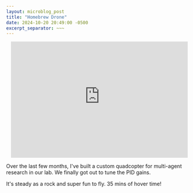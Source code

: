 ```yaml
---
layout: microblog_post
title: "Homebrew Drone"
date: 2024-10-20 20:49:00 -0500
excerpt_separator: ~~~
---
```



<div style="text-align: center;">
    <iframe width="560" height="315" src="https://www.youtube-nocookie.com/embed/YGckAX6zDfc?si=ccdd0BFb7kFcjEAs" title="YouTube video player" frameborder="0" allow="accelerometer; autoplay; clipboard-write; encrypted-media; gyroscope; picture-in-picture; web-share" referrerpolicy="strict-origin-when-cross-origin" allowfullscreen style="max-width:95%"></iframe>
</div>

Over the last few months, I've built a custom quadcopter for multi-agent research in our lab. We finally got out to tune the PID gains.

It's steady as a rock and super fun to fly. 35 mins of hover time!

~~~